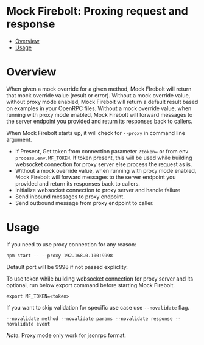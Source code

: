 Mock Firebolt: Proxing request and response
===========================================

- [Overview](#overview)
- [Usage](#Usage)

# Overview

When given a mock override for a given method, Mock FIrebolt will return that mock override value (result or error). Without a mock override value, without proxy mode enabled, Mock Firebolt will return a default result based on examples in your OpenRPC files. Without a mock override value, when running with proxy mode enabled, Mock Firebolt will forward messages to the server endpoint you provided and return its responses back to callers.

When Mock Firebolt starts up, it will check for `--proxy` in command line argument. 
- If Present, Get token from connection parameter `?token=` or from env `process.env.MF_TOKEN`. If token present, this will be used while building websocket connection for proxy server else process the request as is.
- Without a mock override value, when running with proxy mode enabled, Mock Firebolt will forward messages to the server endpoint you provided and return its responses back to callers.
- Initialize websocket connection to proxy server and handle failure
- Send inbound messages to proxy endpoint. 
- Send outbound message from proxy endpoint to caller.

# Usage
If you need to use proxy connection for any reason:

```npm start -- --proxy 192.168.0.100:9998```

Default port will be 9998 if not passed expliclity.

To use token while building websocket connection for proxy server and its optional, run below export command before starting Mock Firebolt. 

```export MF_TOKEN=<token>```

If you want to skip validation for specific use case use ```--novalidate``` flag.

```--novalidate method --novalidate params --novalidate response --novalidate event```

*Note*: Proxy mode only work for jsonrpc format. 